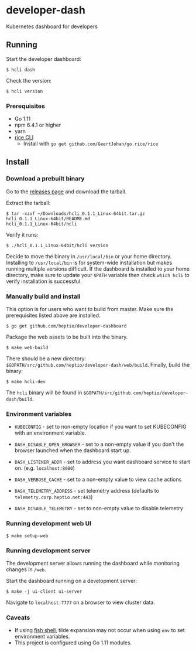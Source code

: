 # developer-dash

Kubernetes dashboard for developers

## Running

Start the developer dashboard:

`$ hcli dash`

Check the version:

`$ hcli version`

### Prerequisites

* Go 1.11
* npm 6.4.1 or higher
* yarn
* [rice CLI](https://github.com/GeertJohan/go.rice)
  * Install with `go get github.com/GeertJohan/go.rice/rice`

## Install

### Download a prebuilt binary

Go to the [releases page](https://github.com/heptio/developer-dash/releases) and download the tarball.

Extract the tarball:

```
$ tar -xzvf ~/Downloads/hcli_0.1.1_Linux-64bit.tar.gz
hcli_0.1.1_Linux-64bit/README.md
hcli_0.1.1_Linux-64bit/hcli
```

Verify it runs:

`$ ./hcli_0.1.1_Linux-64bit/hcli version`

Decide to move the binary in `/usr/local/bin` or your home directory. Installing to `/usr/local/bin` is for system-wide installation but makes running multiple versions difficult. If the dashboard is installed to your home directory, make sure to update your `$PATH` variable then check `which hcli` to verify installation is successful.

### Manually build and install

This option is for users who want to build from master. Make sure the prerequisites listed above are installed.

`$ go get github.com/heptio/developer-dashboard`

Package the web assets to be built into the binary.

`$ make web-build`

There should be a new directory: `$GOPATH/src/github.com/heptio/developer-dash/web/build`. Finally, build the binary:

`$ make hcli-dev`

The `hcli` binary will be found in `$GOPATH/src/github.com/heptio/developer-dash/build`.

### Environment variables

* `KUBECONFIG` - set to non-empty location if you want to set KUBECONFIG with an environment variable.

* `DASH_DISABLE_OPEN_BROWSER` - set to a non-empty value if you don't the browser launched when the dashboard start up.
* `DASH_LISTENER_ADDR` - set to address you want dashboard service to start on. (e.g. `localhost:8080`)

* `DASH_VERBOSE_CACHE` - set to a non-empty value to view cache actions

* `DASH_TELEMETRY_ADDRESS` - set telemetry address (defaults to `telemetry.corp.heptio.net:443`)
* `DASH_DISABLE_TELEMETRY` - set to non-empty value to disable telemetry

### Running development web UI

`$ make setup-web`

### Running development server

The development server allows running the dashboard while monitoring changes in `/web`.

Start the dashboard running on a development server:

`$ make -j ui-client ui-server`

Navigate to `localhost:7777` on a browser to view cluster data.

### Caveats

* If using [fish shell](https://fishshell.com), tilde expansion may not occur when using `env` to set environment variables.
* This project is configured using Go 1.11 modules.
